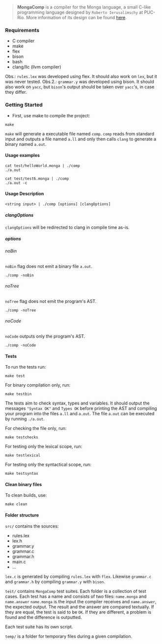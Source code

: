 >__MongaComp__ is a compiler for the Monga language, a small C-like programming language designed by `Roberto Ierusalimschy` at PUC-Rio. More information of its design can be found [here](http://www.inf.puc-rio.br/~roberto/comp/lang.html).

### Requirements
- C compiler
- make
- flex
- bison
- bash
- clang/llc (llvm compiler)

Obs.: `rules.lex` was developed using flex. It should also work on `lex`, but it was never tested.
Obs.2.: `grammar.y` was developed using bison. It should also work on `yacc`, but `bison`'s output should be taken over `yacc`'s, in case they differ.

### Getting Started

- First, use make to compile the project:
```
make
```

`make` will generate a executable file named `comp`.
`comp` reads from standard input and outputs a file named `a.ll` 
and only then calls `clang` to generate a binary named `a.out`.

#### Usage examples

```
cat test/helloWorld.monga | ./comp
./a.out
```

```
cat test/test6.monga | ./comp
./a.out -c 
```

#### Usage Description
```
<string input> | ./comp [options] [clangOptions]
```

##### clangOptions
`clangOptions` will be redirected to clang in compile time as-is.

##### options

###### noBin
`noBin` flag does not emit a binary file `a.out`.
```
./comp -noBin 
```

###### noTree
`noTree` flag does not emit the program's AST.
```
./comp -noTree
```

###### noCode
`noCode` outputs only the program's AST.
```
./comp -noCode
```

#### Tests
To run the tests run:
```
make test
```

For binary compilation only, run:
```
make testbin
```

The tests aim to check syntax, types and variables.
It should output the messages `"Syntax OK"` and `Types OK` before printing the AST and compiling your program into the files `a.ll` and `a.out`.
The file `a.out` can be executed by running `./a.out`.

For checking the file only, run:
```
make testchecks
``` 

For testing only the lexical scope, run:
```
make testlexical
```

For testing only the syntactical scope, run:
```
make testsyntax
```

#### Clean binary files
To clean builds, use:
```
make clean
```

#### Folder structure
`src/` contains the sources:
  - rules.lex
  - lex.h
  - grammar.y
  - grammar.c
  - grammar.h
  - main.c
  - ...

`lex.c` is generated by compiling `rules.lex` with `flex`. Likewise `grammar.c` and `grammar.h` by compiling `grammar.y` with `bison`.

`test/` contains `MongaComp` test suites. Each folder is a collection of test cases.
Each test has a name and consists of two files: `name.monga` and `name.answer`
`name.monga` is the input the compiler receives and `name.answer`, the expected output.
The result and the answer are compared textually. If they are equal, the test is said to be `OK`. 
If they are different, a problem is found and the difference is outputted.

Each test suite has its own script.

`temp/` is a folder for temporary files during a given compilation.
